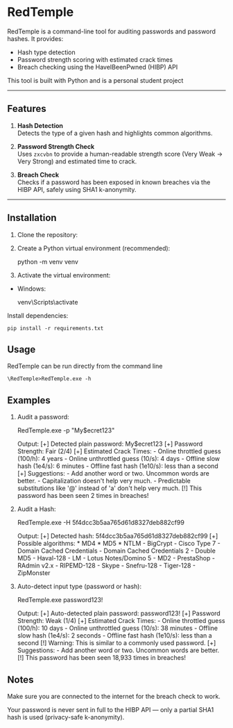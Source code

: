 # RedTemple

RedTemple is a command-line tool for auditing passwords and password hashes. It provides:

- Hash type detection  
- Password strength scoring with estimated crack times  
- Breach checking using the HaveIBeenPwned (HIBP) API  

This tool is built with Python and is a personal student project

---

## Features

1. **Hash Detection**  
   Detects the type of a given hash and highlights common algorithms.

2. **Password Strength Check**  
   Uses `zxcvbn` to provide a human-readable strength score (Very Weak → Very Strong) and estimated time to crack.

3. **Breach Check**  
   Checks if a password has been exposed in known breaches via the HIBP API, safely using SHA1 k-anonymity.

---

## Installation

1. Clone the repository:

2. Create a Python virtual environment (recommended):

	python -m venv venv


3. Activate the virtual environment:

- Windows:

	venv\Scripts\activate


Install dependencies:

	pip install -r requirements.txt


## Usage

RedTemple can be run directly from the command line

	\RedTemple>RedTemple.exe -h 
	
	
## Examples

1. Audit a password:

	RedTemple.exe -p "My$ecret123"
	
	Output:
	[+] Detected plain password: My$ecret123
	[+] Password Strength: Fair (2/4)
	[+] Estimated Crack Times:
		- Online throttled guess (100/h): 4 years
		- Online unthrottled guess (10/s): 4 days
		- Offline slow hash (1e4/s): 6 minutes
		- Offline fast hash (1e10/s): less than a second
	[+] Suggestions:
		- Add another word or two. Uncommon words are better.
		- Capitalization doesn't help very much.
		- Predictable substitutions like '@' instead of 'a' don't help very much.
	[!] This password has been seen 2 times in breaches!
	
2. Audit a Hash:
	
	RedTemple.exe -H 5f4dcc3b5aa765d61d8327deb882cf99
	
	Output:
	[+] Detected hash: 5f4dcc3b5aa765d61d8327deb882cf99
	[+] Possible algorithms:
		* MD4
		* MD5
		* NTLM
		- BigCrypt
		- Cisco Type 7
		- Domain Cached Credentials
		- Domain Cached Credentials 2
		- Double MD5
		- Haval-128
		- LM
		- Lotus Notes/Domino 5
		- MD2
		- PrestaShop
		- RAdmin v2.x
		- RIPEMD-128
		- Skype
		- Snefru-128
		- Tiger-128
		- ZipMonster
		
3. Auto-detect input type (password or hash):

	RedTemple.exe password123!
	
	Output:
	[+] Auto-detected plain password: password123!
	[+] Password Strength: Weak (1/4)
	[+] Estimated Crack Times:
		- Online throttled guess (100/h): 10 days
		- Online unthrottled guess (10/s): 38 minutes
		- Offline slow hash (1e4/s): 2 seconds
		- Offline fast hash (1e10/s): less than a second
	[!] Warning: This is similar to a commonly used password.
	[+] Suggestions:
		- Add another word or two. Uncommon words are better.
	[!] This password has been seen 18,933 times in breaches!
	
	
## Notes

Make sure you are connected to the internet for the breach check to work.

Your password is never sent in full to the HIBP API — only a partial SHA1 hash is used (privacy-safe k-anonymity).

